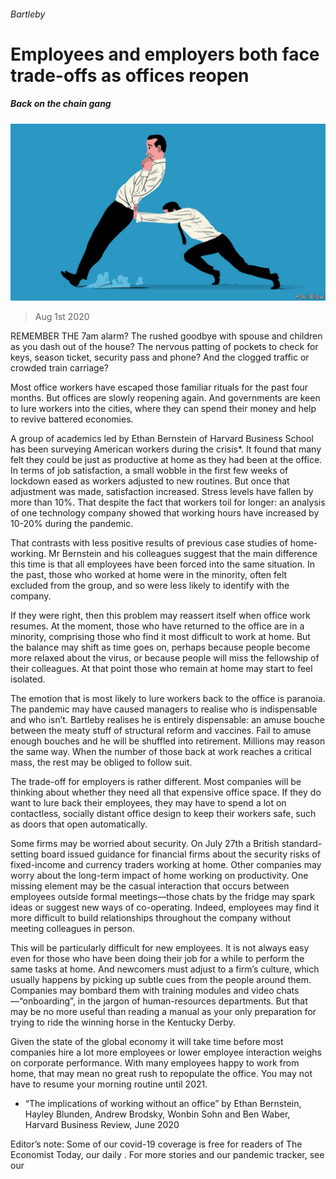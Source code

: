 ###### Bartleby

# Employees and employers both face trade-offs as offices reopen 

##### Back on the chain gang 

![image](images/20200801_WBD001_0.jpg) 

> Aug 1st 2020 

REMEMBER THE 7am alarm? The rushed goodbye with spouse and children as you dash out of the house? The nervous patting of pockets to check for keys, season ticket, security pass and phone? And the clogged traffic or crowded train carriage?

Most office workers have escaped those familiar rituals for the past four months. But offices are slowly reopening again. And governments are keen to lure workers into the cities, where they can spend their money and help to revive battered economies.


A group of academics led by Ethan Bernstein of Harvard Business School has been surveying American workers during the crisis*. It found that many felt they could be just as productive at home as they had been at the office. In terms of job satisfaction, a small wobble in the first few weeks of lockdown eased as workers adjusted to new routines. But once that adjustment was made, satisfaction increased. Stress levels have fallen by more than 10%. That despite the fact that workers toil for longer: an analysis of one technology company showed that working hours have increased by 10-20% during the pandemic.

That contrasts with less positive results of previous case studies of home-working. Mr Bernstein and his colleagues suggest that the main difference this time is that all employees have been forced into the same situation. In the past, those who worked at home were in the minority, often felt excluded from the group, and so were less likely to identify with the company.

If they were right, then this problem may reassert itself when office work resumes. At the moment, those who have returned to the office are in a minority, comprising those who find it most difficult to work at home. But the balance may shift as time goes on, perhaps because people become more relaxed about the virus, or because people will miss the fellowship of their colleagues. At that point those who remain at home may start to feel isolated.

The emotion that is most likely to lure workers back to the office is paranoia. The pandemic may have caused managers to realise who is indispensable and who isn’t. Bartleby realises he is entirely dispensable: an amuse bouche between the meaty stuff of structural reform and vaccines. Fail to amuse enough bouches and he will be shuffled into retirement. Millions may reason the same way. When the number of those back at work reaches a critical mass, the rest may be obliged to follow suit.

The trade-off for employers is rather different. Most companies will be thinking about whether they need all that expensive office space. If they do want to lure back their employees, they may have to spend a lot on contactless, socially distant office design to keep their workers safe, such as doors that open automatically.

Some firms may be worried about security. On July 27th a British standard-setting board issued guidance for financial firms about the security risks of fixed-income and currency traders working at home. Other companies may worry about the long-term impact of home working on productivity. One missing element may be the casual interaction that occurs between employees outside formal meetings—those chats by the fridge may spark ideas or suggest new ways of co-operating. Indeed, employees may find it more difficult to build relationships throughout the company without meeting colleagues in person.

This will be particularly difficult for new employees. It is not always easy even for those who have been doing their job for a while to perform the same tasks at home. And newcomers must adjust to a firm’s culture, which usually happens by picking up subtle cues from the people around them. Companies may bombard them with training modules and video chats—“onboarding”, in the jargon of human-resources departments. But that may be no more useful than reading a manual as your only preparation for trying to ride the winning horse in the Kentucky Derby.

Given the state of the global economy it will take time before most companies hire a lot more employees or lower employee interaction weighs on corporate performance. With many employees happy to work from home, that may mean no great rush to repopulate the office. You may not have to resume your morning routine until 2021.

* “The implications of working without an office” by Ethan Bernstein, Hayley Blunden, Andrew Brodsky, Wonbin Sohn and Ben Waber, Harvard Business Review, June 2020

Editor’s note: Some of our covid-19 coverage is free for readers of The Economist Today, our daily . For more stories and our pandemic tracker, see our 

